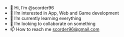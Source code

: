 - 👋 Hi, I’m @scorder96
- 👀 I’m interested in App, Web and Game development
- 🌱 I’m currently learning everything
- 💞️ I’m looking to collaborate on something
- 📫 How to reach me scorder96@gmail.com

<!---
scorder96/scorder96 is a ✨ special ✨ repository because its `README.md` (this file) appears on your GitHub profile.
You can click the Preview link to take a look at your changes.
--->

